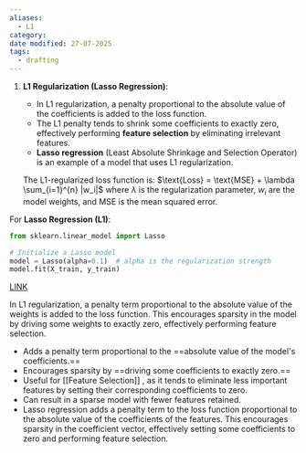 ```yaml
---
aliases:
  - L1
category: 
date modified: 27-07-2025
tags:
  - drafting
---
```


1. **L1 Regularization (Lasso Regression)**:
    - In L1 regularization, a penalty proportional to the absolute value of the coefficients is added to the loss function.
    - The L1 penalty tends to shrink some coefficients to exactly zero, effectively performing **feature selection** by eliminating irrelevant features.
    - **Lasso regression** (Least Absolute Shrinkage and Selection Operator) is an example of a model that uses L1 regularization.

    The L1-regularized loss function is:
    $\text{Loss} = \text{MSE} + \lambda \sum_{i=1}^{n} |w_i|$
    where $\lambda$ is the regularization parameter, $w_i$ are the model weights, and MSE is the mean squared error.


For **Lasso Regression (L1)**:

```python
from sklearn.linear_model import Lasso

# Initialize a Lasso model
model = Lasso(alpha=0.1)  # alpha is the regularization strength
model.fit(X_train, y_train)
```

[LINK](https://www.youtube.com/watch?v=NGf0voTMlcs)

In L1 regularization, a penalty term proportional to the absolute value of the weights is added to the loss function. This encourages sparsity in the model by driving some weights to exactly zero, effectively performing feature selection.

- Adds a penalty term proportional to the ==absolute value of the model's coefficients.==
- Encourages sparsity by ==driving some coefficients to exactly zero.==
- Useful for [[Feature Selection]] , as it tends to eliminate less important features by setting their corresponding coefficients to zero.
- Can result in a sparse model with fewer features retained.
- Lasso regression adds a penalty term to the loss function proportional to the absolute value of the coefficients of the features. This encourages sparsity in the coefficient vector, effectively setting some coefficients to zero and performing feature selection.